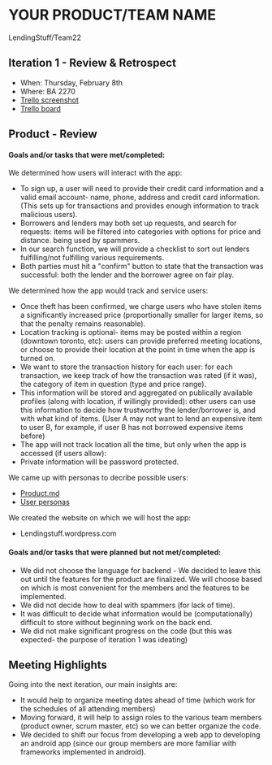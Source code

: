 # YOUR PRODUCT/TEAM NAME

LendingStuff/Team22

## Iteration 1 - Review & Retrospect

 * When: Thursday, February 8th
 * Where: BA 2270
 * [Trello screenshot](https://github.com/csc301-winter-2018/project-team-22/blob/master/Iteration%201%20Review.png)
 * [Trello board](https://trello.com/b/wgqXn3yi/lendingstuff)


## Product - Review

#### Goals and/or tasks that were met/completed:

We determined how users will interact with the app:

 * To sign up, a user will need to provide their credit card information and a valid email account- name, phone, address and credit card information. (This sets up for transactions and provides enough information to track malicious users).
 * Borrowers and lenders may both set up requests, and search for requests: items will be filtered into categories with options for price and distance.
 being used by spammers.
 * In our search function, we will provide a checklist to sort out lenders fulfilling/not fulfilling various requirements.
 * Both parties must hit a "confirm" button to state that the transaction was successful: both the lender and the borrower agree on fair play.
 
We determined how the app would track and service users:
 
 * Once theft has been confirmed, we charge users who have stolen items a significantly increased price (proportionally smaller for larger items, so that the penalty remains reasonable).
 * Location tracking is optional- items may be posted within a region (downtown toronto, etc): users can provide preferred meeting locations, or choose to provide their location at the point in time when the app is turned on.
 * We want to store the transaction history for each user: for each transaction, we keep track of how the transaction was rated (if it was), the category of item in question (type and price range).
 * This information will be stored and aggregated on publically available profiles (along with location, if willingly provided): other users can use this information to decide how trustworthy the lender/borrower is, and with what kind of items. (User A may not want to lend an expensive item to user B, for example, if user B has not borrowed expensive items before)
 * The app will not track location all the time, but only when the app is accessed (if users allow):
 * Private information will be password protected. 

We came up with personas to decribe possible users:
 * [Product.md](https://github.com/csc301-winter-2018/project-team-22/blob/master/product.md)
 * [User personas](https://github.com/csc301-winter-2018/project-team-22/tree/master/Stories)

We created the website on which we will host the app:
 * Lendingstuff.wordpress.com


#### Goals and/or tasks that were planned but not met/completed:

 * We did not choose the language for backend - We decided to leave this out until the features for the product are finalized. We will choose based on which is most convenient for the members and the features to be implemented.
 * We did not decide how to deal with spammers (for lack of time).
 * It was difficult to decide what information would be (computationally) difficult to store without beginning work on the back end.
 * We did not make significant progress on the code (but this was expected- the purpose of iteration 1 was ideating)


## Meeting Highlights

Going into the next iteration, our main insights are:
 * It would help to organize meeting dates ahead of time (which work for the schedules of all attending members)
 * Moving forward, it will help to assign roles to the various team members (product owner, scrum master, etc) so we can better organize the code.
 * We decided to shift our focus from developing a web app to developing an android app (since our group members are more familiar with frameworks implemented in android).  



